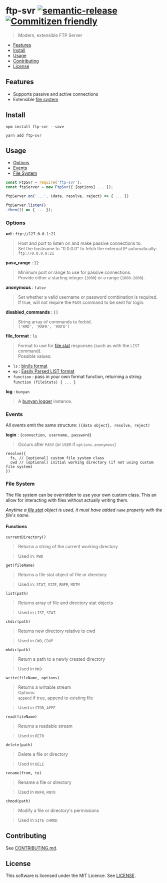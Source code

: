 # ftp-svr [![semantic-release](https://img.shields.io/badge/%20%20%F0%9F%93%A6%F0%9F%9A%80-semantic--release-e10079.svg)](https://github.com/semantic-release/semantic-release) [![Commitizen friendly](https://img.shields.io/badge/commitizen-friendly-brightgreen.svg)](http://commitizen.github.io/cz-cli/)


<!--[RM_DESCRIPTION]-->
> Modern, extensible FTP Server

<!--[]-->

- [Features](#features)
- [Install](#install)
- [Usage](#usage)
- [Contributing](#contributing)
- [License](#license)

## Features
- Supports passive and active connections
- Extensible [file system](#file-system)

## Install

`npm install ftp-svr --save`

`yarn add ftp-svr`

## Usage
- [Options](#options)
- [Events](#events)
- [File System](#file-system)

```js
const FtpSvr = require('ftp-svr');
const ftpServer = new FtpSvr({ [options] ... });

ftpServer.on('...', (data, resolve, reject) => { ... })

ftpServer.listen()
.then(() => { ... });
```

### Options
__url__ : `ftp://127.0.0.1:21`
> Host and port to listen on and make passive connections to.  
Set the hostname to "0.0.0.0" to fetch the external IP automatically: `ftp://0.0.0.0:21`

__pasv_range__ : `22`
> Minimum port or range to use for passive connections.  
Provide either a starting integer (`1000`) or a range (`1000-2000`).

__anonymous__ : `false`
> Set whether a valid username or password combination is required.  
If true, will not require the `PASS` command to be sent for login.

__disabled_commands__ : `[]`
> String array of commands to forbid.  
`['RMD', 'RNFR', 'RNTO']`

__file_format__ : `ls`
> Format to use for [file stat](https://nodejs.org/api/fs.html#fs_class_fs_stats) responses (such as with the `LIST` command).  
Possible values:
- `ls` : [bin/ls format](https://cr.yp.to/ftp/list/binls.html)
- `ep` : [Easily Parsed LIST format](https://cr.yp.to/ftp/list/eplf.html)
- `function` : pass in your own format function, returning a string:  
`function (fileStats) { ... }`

__log__ : `bunyan`
> A [bunyan logger](https://github.com/trentm/node-bunyan) instance.

### Events
All events emit the same structure: `({data object}, resolve, reject)`

__login__ : `{connection, username, password}`
> Occurs after `PASV` (or `USER` if `options.anonymous`)  
```
resolve({
  fs, // [optional] custom file system class
  cwd // [optional] initial working directory (if not using custom file system)
})
```  

### File System
The file system can be overridden to use your own custom class. This an allow for interacting with files without actually writing them.  

*Anytime a [file stat](https://nodejs.org/api/fs.html#fs_class_fs_stats) object is used, it must have added `name` property with the file's name.*

#### Functions
`currentDirectory()`  
> Returns a string of the current working directory

> Used in: `PWD`

`get(fileName)`
> Returns a file stat object of file or directory

> Used in: `STAT`, `SIZE`, `RNFR`, `MDTM`

`list(path)`
> Returns array of file and directory stat objects

> Used in `LIST`, `STAT`

`chdir(path)`
> Returns new directory relative to cwd

> Used in `CWD`, `CDUP`

`mkdir(path)`
> Return a path to a newly created directory

> Used in `MKD`

`write(fileName, options)`
> Returns a writable stream   
Options:  
`append` if true, append to existing file

> Used in `STOR`, `APPE`

`read(fileName)`
> Returns a readable stream

> Used in `RETR`

`delete(path)`
> Delete a file or directory

> Used in `DELE`

`rename(from, to)`
> Rename a file or directory

> Used in `RNFR`, `RNTO`

`chmod(path)`
> Modify a file or directory's permissions

> Used in `SITE CHMOD`

<!--[RM_CONTRIBUTING]-->
## Contributing

See [CONTRIBUTING.md](CONTRIBUTING.md).


<!--[]-->

<!--[RM_LICENSE]-->
## License

This software is licensed under the MIT Licence. See [LICENSE](LICENSE).

<!--[]-->
